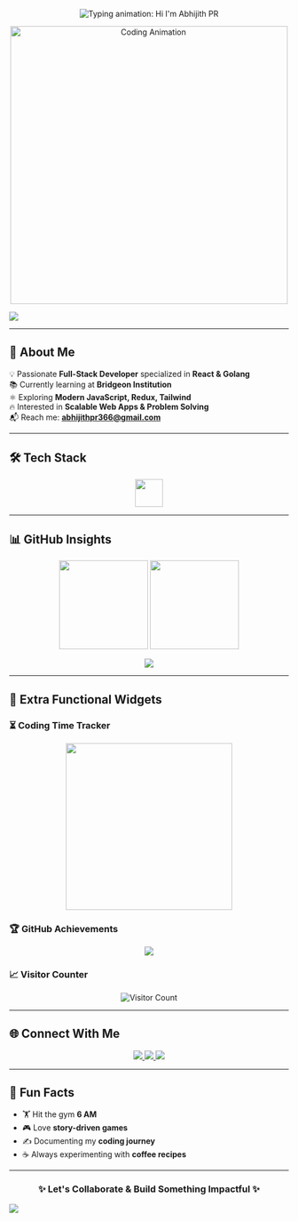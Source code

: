 <!-- Animated Intro Typing -->
<p align="center">
  <img src="https://readme-typing-svg.demolab.com?font=Fira+Code&size=28&pause=1000&color=36BCF7&center=true&width=650&lines=Hi%20I%27m%20Abhijith%20PR" alt="Typing animation: Hi I'm Abhijith PR" />
</p>


<!-- Hero Banner -->
<p align="center">
  <img src="https://media.giphy.com/media/qgQUggAC3Pfv687qPC/giphy.gif" width="500" alt="Coding Animation" />
</p>

<!-- Animated Wave -->
<img src="https://capsule-render.vercel.app/api?type=waving&color=0:36BCF7,100:2C3E50&height=120&section=header" />

---

## 🚀 About Me  

💡 Passionate **Full-Stack Developer** specialized in **React & Golang**  
📚 Currently learning at **Bridgeon Institution**  
⚛️ Exploring **Modern JavaScript, Redux, Tailwind**  
🔥 Interested in **Scalable Web Apps & Problem Solving**  
📬 Reach me: **abhijithpr366@gmail.com**  

---

## 🛠 Tech Stack  

<p align="center">
  <img src="https://skillicons.dev/icons?i=html,css,js,react,redux,tailwind,golang,nodejs,express,mongodb,git,github,docker" height="50" />
</p>

---

## 📊 GitHub Insights  

<p align="center">
  <img src="https://github-readme-stats.vercel.app/api?username=Abhijith232373&show_icons=true&theme=tokyonight&hide_border=true" height="160" />
  <img src="https://github-readme-streak-stats.herokuapp.com?user=Abhijith232373&theme=tokyonight&hide_border=true" height="160" />
</p>

<p align="center">
  <img src="https://github-readme-activity-graph.vercel.app/graph?username=Abhijith232373&theme=react-dark&hide_border=true&bg_color=0D1117" />
</p>

---

## 🧩 Extra Functional Widgets  

### ⏳ Coding Time Tracker  
<!-- Tracks your coding activity with WakaTime -->
<p align="center">
  <img src="https://github-readme-stats.vercel.app/api/wakatime?username=abhijithpr&theme=tokyonight&layout=compact&hide_border=true" height="300" />
</p>

### 🏆 GitHub Achievements  
<p align="center">
  <img src="https://github-profile-trophy.vercel.app/?username=Abhijith232373&theme=tokyonight&margin-w=10&margin-h=10&column=7&no-frame=true" />
</p>

### 📈 Visitor Counter  
<p align="center">
  <img src="https://profile-counter.glitch.me/Abhijith232373/count.svg" alt="Visitor Count" />
</p>

---

## 🌐 Connect With Me  

<p align="center">
  <a href="https://linkedin.com/in/abhijith-p-r--" target="_blank">
    <img src="https://img.shields.io/badge/LinkedIn-0A66C2?style=for-the-badge&logo=linkedin&logoColor=white" />
  </a>
  <a href="https://instagram.com/_.abhi_jith_._" target="_blank">
    <img src="https://img.shields.io/badge/Instagram-E4405F?style=for-the-badge&logo=instagram&logoColor=white" />
  </a>
  <a href="https://leetcode.com/abhijith_pr" target="_blank">
    <img src="https://img.shields.io/badge/LeetCode-FFA116?style=for-the-badge&logo=leetcode&logoColor=white" />
  </a>
</p>

---

## 🎉 Fun Facts  

- 🏋️ Hit the gym **6 AM**  
- 🎮 Love **story-driven games**  
- ✍️ Documenting my **coding journey**  
- ☕ Always experimenting with **coffee recipes**  

---

<h3 align="center">✨ Let's Collaborate & Build Something Impactful ✨</h3>

<!-- Footer Wave -->
<img src="https://capsule-render.vercel.app/api?type=waving&color=0:2C3E50,100:36BCF7&height=120&section=footer" />
